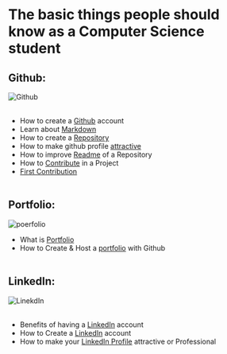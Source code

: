 # The basic things people should know as a Computer Science student
## Github:
![Github](https://github.com/Anikcb/Computer-Engineering-Basics/blob/main/Show%20File/github.jpg?raw=true)<br><br>
- How to create a [Github](https://www.youtube.com/watch?v=bK2M6JK1cYk&ab_channel=HowTo) account
- Learn about [Markdown](https://www.markdownguide.org/cheat-sheet/)
- How to create a [Repository](https://www.youtube.com/watch?v=xmK1Q5uzH4w&ab_channel=MeriEngel)
- How to make github profile [attractive](https://www.youtube.com/watch?v=LooNWF67jrk&t=23s&ab_channel=KhushbooGoel)
- How to improve [Readme](https://www.youtube.com/watch?v=yXY3f9jw7fg&ab_channel=CodeTime) of a Repository
- How to [Contribute](https://www.youtube.com/watch?v=waEb2c9NDL8&ab_channel=Jovo) in a Project
- [First Contribution](https://github.com/firstcontributions/first-contributions)<br><br>

## Portfolio:
![poerfolio](https://github.com/Anikcb/Computer-Science-Basics/blob/main/Show%20File/portfolio.jpg?raw=true)
- What is [Portfolio](https://clarke.edu/academics/careers-internships/student-checklist/resume-writing-and-portfolios/what-is-a-portfolio/)
- How to Create & Host a [portfolio](https://www.youtube.com/watch?v=u-RLu_8kwA0&t=600s&ab_channel=JoshuaFluke) with Github<br><br>


## LinkedIn:<br>
![LinekdIn](https://github.com/Anikcb/Computer-Science-Basics/blob/main/Show%20File/LinkedIn.jpg?raw=true)<br><br>
- Benefits of having a [LinkedIn](https://www.linkedin.com/pulse/7-benefits-using-linkedin-sarah-rycraft/) account
- How to Create a [LinkedIn](https://www.youtube.com/watch?v=jh5eDSMPvjE&ab_channel=GCFLearnFree.org) account
- How to make your [LinkedIn Profile](https://www.youtube.com/watch?v=zd4ALKv8Das&ab_channel=ExpertAcademy) attractive or Professional
